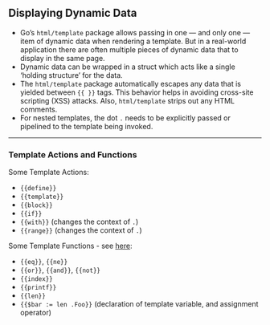 ## Displaying Dynamic Data

- Go’s `html/template` package allows passing in one — and only one — item of dynamic data when rendering a template. But in a real-world application there are often multiple pieces of dynamic data that to display in the same page.
- Dynamic data can be wrapped in a struct which acts like a single ‘holding structure’ for the data.
- The `html/template` package automatically escapes any data that is yielded between `{{ }}` tags. This behavior helps in avoiding cross-site scripting (XSS) attacks. Also, `html/template` strips out any HTML comments.
- For nested templates, the dot `.` needs to be explicitly passed or pipelined to the template being invoked.

---
### Template Actions and Functions

Some Template Actions:
- `{{define}}`
- `{{template}}`
- `{{block}}`
- `{{if}}`
- `{{with}}` (changes the context of `.`)
- `{{range}}` (changes the context of `.`)

Some Template Functions - see [here](https://golang.org/pkg/text/template/#hdr-Functions):
- `{{eq}}`, `{{ne}}`
- `{{or}}`, `{{and}}`, `{{not}}`
- `{{index}}`
- `{{printf}}`
- `{{len}}`
- `{{$bar := len .Foo}}` (declaration of template variable, and assignment operator)
